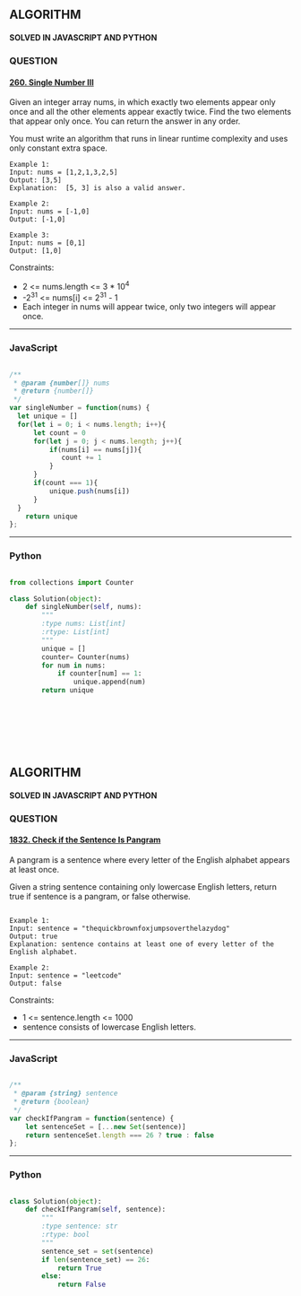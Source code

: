 ## ALGORITHM

#### SOLVED IN JAVASCRIPT AND PYTHON
### QUESTION

#### [260. Single Number III](https://leetcode.com/problems/single-number-iii/)

Given an integer array nums, in which exactly two elements appear only once and all the other elements appear exactly twice. Find the two elements that appear only once. You can return the answer in any order.

You must write an algorithm that runs in linear runtime complexity and uses only constant extra space.




```
Example 1:
Input: nums = [1,2,1,3,2,5]
Output: [3,5]
Explanation:  [5, 3] is also a valid answer.

Example 2:
Input: nums = [-1,0]
Output: [-1,0]

Example 3:
Input: nums = [0,1]
Output: [1,0]

```

Constraints:

* 2 <= nums.length <= 3 * 10<sup>4</sup>
* -2<sup>31</sup> <= nums[i] <= 2<sup>31</sup> - 1
* Each integer in nums will appear twice, only two integers will appear once.

-----

### JavaScript

```js

/**
 * @param {number[]} nums
 * @return {number[]}
 */
var singleNumber = function(nums) {
  let unique = []
  for(let i = 0; i < nums.length; i++){
      let count = 0
      for(let j = 0; j < nums.length; j++){
          if(nums[i] == nums[j]){
             count += 1
          }
      }
      if(count === 1){
          unique.push(nums[i])
      }
  }
    return unique
};

```

-----

### Python

```py

from collections import Counter

class Solution(object):
    def singleNumber(self, nums):
        """
        :type nums: List[int]
        :rtype: List[int]
        """
        unique = []
        counter= Counter(nums)
        for num in nums:
            if counter[num] == 1:
                unique.append(num)
        return unique   
        
```
<br></br>
<br></br>

## ALGORITHM

#### SOLVED IN JAVASCRIPT AND PYTHON
### QUESTION

#### [1832. Check if the Sentence Is Pangram](https://leetcode.com/problems/check-if-the-sentence-is-pangram/)

A pangram is a sentence where every letter of the English alphabet appears at least once.

Given a string sentence containing only lowercase English letters, return true if sentence is a pangram, or false otherwise.


```

Example 1:
Input: sentence = "thequickbrownfoxjumpsoverthelazydog"
Output: true
Explanation: sentence contains at least one of every letter of the English alphabet.

Example 2:
Input: sentence = "leetcode"
Output: false

```

Constraints:

* 1 <= sentence.length <= 1000
* sentence consists of lowercase English letters.

-----

### JavaScript

```js

/**
 * @param {string} sentence
 * @return {boolean}
 */
var checkIfPangram = function(sentence) {
    let sentenceSet = [...new Set(sentence)]
    return sentenceSet.length === 26 ? true : false
};

```

-----

### Python

```py

class Solution(object):
    def checkIfPangram(self, sentence):
        """
        :type sentence: str
        :rtype: bool
        """
        sentence_set = set(sentence)
        if len(sentence_set) == 26:
            return True
        else:
            return False
        
```


